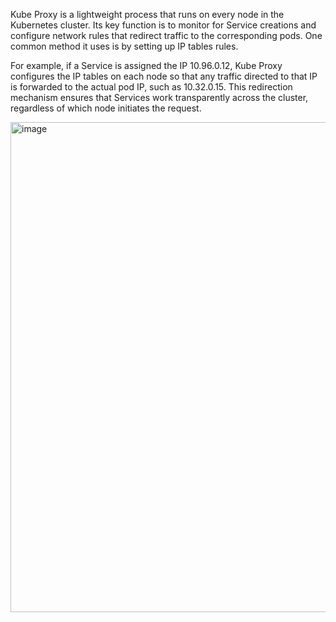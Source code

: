 Kube Proxy is a lightweight process that runs on every node in the Kubernetes cluster. 
Its key function is to monitor for Service creations and configure network rules that redirect traffic to the corresponding pods. 
One common method it uses is by setting up IP tables rules.

For example, if a Service is assigned the IP 10.96.0.12, Kube Proxy configures the IP tables on each node so that any traffic directed to that IP is forwarded to the actual pod IP, such as 10.32.0.15. 
This redirection mechanism ensures that Services work transparently across the cluster, regardless of which node initiates the request.

<img width="1176" height="784" alt="image" src="https://github.com/user-attachments/assets/71b6540f-9c3f-4837-a14f-bba1b4afbf7f" />


